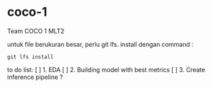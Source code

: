 # coco-1

Team COCO 1 MLT2

untuk file berukuran besar, perlu git lfs. install dengan command :
```
git lfs install
```

to do list:
[ ] 1. EDA
[ ] 2. Building model with best metrics
[ ] 3. Create inference pipeline ?
